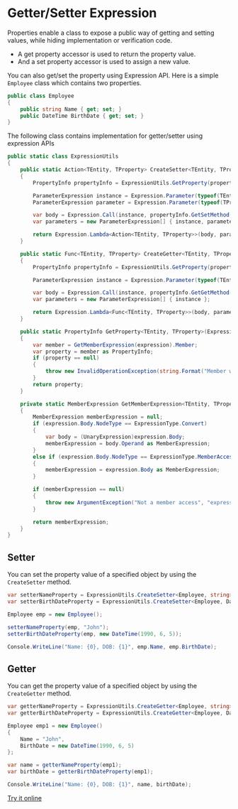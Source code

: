 # Getter/Setter Expression

Properties enable a class to expose a public way of getting and setting values, while hiding implementation or verification code.

 - A get property accessor is used to return the property value.
 - And a set property accessor is used to assign a new value. 

You can also get/set the property using Expression API. Here is a simple `Employee` class which contains two properties.

```csharp
public class Employee
{
    public string Name { get; set; }
    public DateTime BirthDate { get; set; }
}
```

The following class contains implementation for getter/setter using expression APIs

```csharp
public static class ExpressionUtils
{
    public static Action<TEntity, TProperty> CreateSetter<TEntity, TProperty>(Expression<Func<TEntity, TProperty>> property)
    {
        PropertyInfo propertyInfo = ExpressionUtils.GetProperty(property);

        ParameterExpression instance = Expression.Parameter(typeof(TEntity), "instance");
        ParameterExpression parameter = Expression.Parameter(typeof(TProperty), "param");

        var body = Expression.Call(instance, propertyInfo.GetSetMethod(), parameter);
        var parameters = new ParameterExpression[] { instance, parameter };

        return Expression.Lambda<Action<TEntity, TProperty>>(body, parameters).Compile();
    }

    public static Func<TEntity, TProperty> CreateGetter<TEntity, TProperty>(Expression<Func<TEntity, TProperty>> property)
    {
        PropertyInfo propertyInfo = ExpressionUtils.GetProperty(property);

        ParameterExpression instance = Expression.Parameter(typeof(TEntity), "instance");

        var body = Expression.Call(instance, propertyInfo.GetGetMethod());
        var parameters = new ParameterExpression[] { instance };

        return Expression.Lambda<Func<TEntity, TProperty>>(body, parameters).Compile();
    }

    public static PropertyInfo GetProperty<TEntity, TProperty>(Expression<Func<TEntity, TProperty>> expression)
    {
        var member = GetMemberExpression(expression).Member;
        var property = member as PropertyInfo;
        if (property == null)
        {
            throw new InvalidOperationException(string.Format("Member with Name '{0}' is not a property.", member.Name));
        }
        return property;
    }

    private static MemberExpression GetMemberExpression<TEntity, TProperty>(Expression<Func<TEntity, TProperty>> expression)
    {
        MemberExpression memberExpression = null;
        if (expression.Body.NodeType == ExpressionType.Convert)
        {
            var body = (UnaryExpression)expression.Body;
            memberExpression = body.Operand as MemberExpression;
        }
        else if (expression.Body.NodeType == ExpressionType.MemberAccess)
        {
            memberExpression = expression.Body as MemberExpression;
        }

        if (memberExpression == null)
        {
            throw new ArgumentException("Not a member access", "expression");
        }

        return memberExpression;
    }
}
```
## Setter

You can set the property value of a specified object by using the `CreateSetter` method.

```csharp
var setterNameProperty = ExpressionUtils.CreateSetter<Employee, string>(x => x.Name);
var setterBirthDateProperty = ExpressionUtils.CreateSetter<Employee, DateTime>(x => x.BirthDate);

Employee emp = new Employee();

setterNameProperty(emp, "John");
setterBirthDateProperty(emp, new DateTime(1990, 6, 5));

Console.WriteLine("Name: {0}, DOB: {1}", emp.Name, emp.BirthDate);
```

## Getter

You can get the property value of a specified object by using the `CreateGetter` method.

```csharp
var getterNameProperty = ExpressionUtils.CreateGetter<Employee, string>(x => x.Name);
var getterBirthDateProperty = ExpressionUtils.CreateGetter<Employee, DateTime>(x => x.BirthDate);

Employee emp1 = new Employee()
{
    Name = "John",
    BirthDate = new DateTime(1990, 6, 5)
};

var name = getterNameProperty(emp1);
var birthDate = getterBirthDateProperty(emp1);

Console.WriteLine("Name: {0}, DOB: {1}", name, birthDate);
```

[Try it online](https://dotnetfiddle.net/IiTlLS)